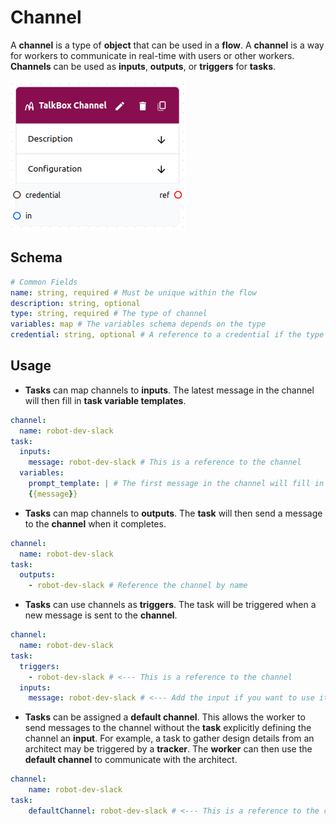 # Channel

A **channel** is a type of **object** that can be used in a **flow**. A **channel** is a way for workers to communicate in real-time with users or other workers. **Channels** can be used as **inputs**, **outputs**, or **triggers** for **tasks**.

![Channel](./channel-schema-gui.png)

## Schema

```yaml
# Common Fields
name: string, required # Must be unique within the flow
description: string, optional
type: string, required # The type of channel
variables: map # The variables schema depends on the type
credential: string, optional # A reference to a credential if the type requires one
```

## Usage

- **Tasks** can map channels to **inputs**. The latest message in the channel will then fill in **task variable templates**.

```yaml
channel:
  name: robot-dev-slack
task:
  inputs:
    message: robot-dev-slack # This is a reference to the channel
  variables:
    prompt_template: | # The first message in the channel will fill in the template1
    {{message}} 
```

- **Tasks** can map channels to **outputs**. The **task** will then send a message to the **channel** when it completes.

```yaml
channel:
  name: robot-dev-slack
task:
  outputs:
    - robot-dev-slack # Reference the channel by name
```

- **Tasks** can use channels as  **triggers**. The task will be triggered when a new message is sent to the **channel**.

```yaml
channel:
  name: robot-dev-slack
task:
  triggers:
    - robot-dev-slack # <--- This is a reference to the channel
  inputs:
    message: robot-dev-slack # <--- Add the input if you want to use it in a variable
```

- **Tasks** can be assigned a **default channel**. This allows the worker to send messages to the channel without the **task** explicitly defining the channel an **input**. For example, a task to gather design details from an architect may be triggered by a **tracker**. The **worker** can then use the **default channel** to communicate with the architect.

```yaml
channel:
    name: robot-dev-slack
task:
    defaultChannel: robot-dev-slack # <--- This is a reference to the channel
```